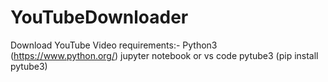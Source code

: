 # YouTubeDownloader
Download YouTube Video 
requirements:-
  Python3 (https://www.python.org/)
  jupyter notebook or vs code
  pytube3 (pip install pytube3)
  
